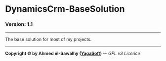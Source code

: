 # DynamicsCrm-BaseSolution
### Version: 1.1
---

The base solution for most of my projects.

---
**Copyright &copy; by Ahmed el-Sawalhy ([YagaSoft](http://yagasoft.com))** -- _GPL v3 Licence_
